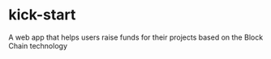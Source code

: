 # kick-start
A web app that helps users raise funds for their projects based on the Block Chain technology
